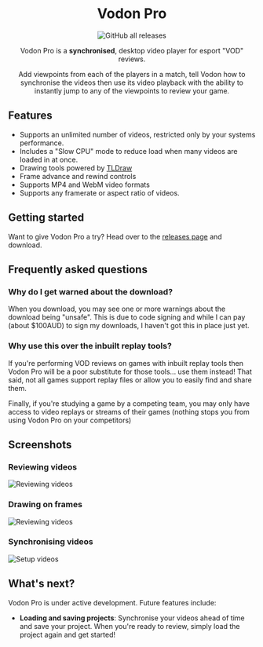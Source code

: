 <div align="center">

# Vodon Pro

![GitHub all releases](https://img.shields.io/github/downloads/Rodeoclash/vodon-pro/total?style=flat-square)

Vodon Pro is a **synchronised**, desktop video player for esport "VOD" reviews.

Add viewpoints from each of the players in a match, tell Vodon how to synchronise the videos then use its video playback with the ability to instantly jump to any of the viewpoints to review your game.

</div>

## Features

- Supports an unlimited number of videos, restricted only by your systems performance.
- Includes a "Slow CPU" mode to reduce load when many videos are loaded in at once.
- Drawing tools powered by [TLDraw](https://github.com/tldraw/tldraw)
- Frame advance and rewind controls
- Supports MP4 and WebM video formats
- Supports any framerate or aspect ratio of videos.

## Getting started

Want to give Vodon Pro a try? Head over to the [releases page](https://github.com/Rodeoclash/vodon-pro/releases) and download.

## Frequently asked questions

### Why do I get warned about the download?

When you download, you may see one or more warnings about the download being "unsafe". This is due to code signing and while I can pay (about $100AUD) to sign my downloads, I haven't got this in place just yet.

### Why use this over the inbuilt replay tools?

If you're performing VOD reviews on games with inbuilt replay tools then Vodon Pro will be a poor substitute for those tools... use them instead! That said, not all games support replay files or allow you to easily find and share them.

Finally, if you're studying a game by a competing team, you may only have access to video replays or streams of their games (nothing stops you from using Vodon Pro on your competitors)

## Screenshots

### Reviewing videos

![Reviewing videos](https://raw.githubusercontent.com/Rodeoclash/vodon-pro/main/screenshots/review.png)

### Drawing on frames

![Reviewing videos](https://raw.githubusercontent.com/Rodeoclash/vodon-pro/main/screenshots/drawing.png)

### Synchronising videos

![Setup videos](https://raw.githubusercontent.com/Rodeoclash/vodon-pro/main/screenshots/setup.png)

## What's next?

Vodon Pro is under active development. Future features include:

- **Loading and saving projects**: Synchronise your videos ahead of time and save your project. When you're ready to review, simply load the project again and get started!
